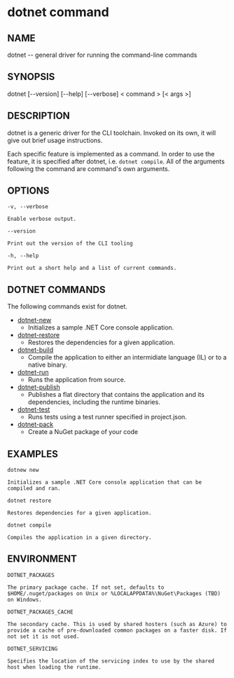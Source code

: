dotnet command
==============

## NAME

dotnet -- general driver for running the command-line commands

## SYNOPSIS

dotnet [--version] [--help] [--verbose] < command > [< args >]

## DESCRIPTION
dotnet is a generic driver for the CLI toolchain. Invoked on its own, it will give out brief usage instructions. 

Each specific feature is implemented as a command. In order to use the feature, it is specified after dotnet, i.e. `dotnet compile`. All of the arguments following the command are command's own arguments.  


## OPTIONS
`-v, --verbose`

    Enable verbose output.

`--version`

    Print out the version of the CLI tooling

`-h, --help`

    Print out a short help and a list of current commands. 

## DOTNET COMMANDS

The following commands exist for dotnet.

* [dotnet-new](dotnet-new.md)
   * Initializes a sample .NET Core console application. 
* [dotnet-restore](dotnet-restore.md)
  * Restores the dependencies for a given application. 
* [dotnet-build](dotnet-build.md)
  * Compile the application to either an intermidiate language (IL) or to a native binary. 
* [dotnet-run](dotnet-run.md)
   * Runs the application from source.
* [dotnet-publish](dotnet-publish.md)
   * Publishes a flat directory that contains the application and its dependencies, including the runtime binaries. 
* [dotnet-test](dotnet-test.md)
   * Runs tests using a test runner specified in project.json.
* [dotnet-pack](dotnet-pack.md)
   * Create a NuGet package of your code

## EXAMPLES

`dotnew new`

    Initializes a sample .NET Core console application that can be compiled and ran.

`dotnet restore`

    Restores dependencies for a given application. 

`dotnet compile`

    Compiles the application in a given directory. 

## ENVIRONMENT 

`DOTNET_PACKAGES`

    The primary package cache. If not set, defaults to $HOME/.nuget/packages on Unix or %LOCALAPPDATA%\NuGet\Packages (TBD) on Windows.

`DOTNET_PACKAGES_CACHE`

    The secondary cache. This is used by shared hosters (such as Azure) to provide a cache of pre-downloaded common packages on a faster disk. If not set it is not used.

`DOTNET_SERVICING`

    Specifies the location of the servicing index to use by the shared host when loading the runtime. 


